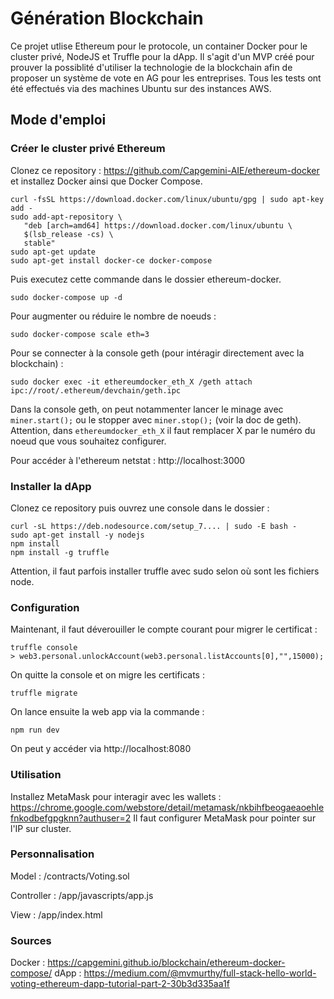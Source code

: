 # Génération Blockchain
Ce projet utlise Ethereum pour le protocole, un container Docker pour le cluster privé, NodeJS et Truffle pour la dApp.
Il s'agit d'un MVP créé pour prouver la possiblité d'utiliser la technologie de la blockchain afin de proposer un système de vote en AG pour les entreprises.
Tous les tests ont été effectués via des machines Ubuntu sur des instances AWS.

## Mode d'emploi
### Créer le cluster privé Ethereum
Clonez ce repository : https://github.com/Capgemini-AIE/ethereum-docker et installez Docker ainsi que Docker Compose. 
```
curl -fsSL https://download.docker.com/linux/ubuntu/gpg | sudo apt-key add -
sudo add-apt-repository \
   "deb [arch=amd64] https://download.docker.com/linux/ubuntu \
   $(lsb_release -cs) \
   stable"
sudo apt-get update
sudo apt-get install docker-ce docker-compose
```

Puis executez cette commande dans le dossier ethereum-docker.
```
sudo docker-compose up -d
```

Pour augmenter ou réduire le nombre de noeuds :
```
sudo docker-compose scale eth=3
```

Pour se connecter à la console geth (pour intéragir directement avec la blockchain) :
```
sudo docker exec -it ethereumdocker_eth_X /geth attach ipc://root/.ethereum/devchain/geth.ipc
```
Dans la console geth, on peut notammenter lancer le minage avec `miner.start();` ou le stopper avec `miner.stop();` (voir la doc de geth).
Attention, dans `ethereumdocker_eth_X` il faut remplacer X par le numéro du noeud que vous souhaitez configurer.

Pour accéder à l'ethereum netstat : http://localhost:3000

### Installer la dApp
Clonez ce repository puis ouvrez une console dans le dossier :
```
curl -sL https://deb.nodesource.com/setup_7.... | sudo -E bash -
sudo apt-get install -y nodejs
npm install
npm install -g truffle
```
Attention, il faut parfois installer truffle avec sudo selon où sont les fichiers node.

### Configuration
Maintenant, il faut déverouiller le compte courant pour migrer le certificat :
```
truffle console
> web3.personal.unlockAccount(web3.personal.listAccounts[0],"",15000);
```

On quitte la console et on migre les certificats :
```
truffle migrate
```

On lance ensuite la web app via la commande :
```
npm run dev
```

On peut y accéder via http://localhost:8080

### Utilisation
Installez MetaMask pour interagir avec les wallets : https://chrome.google.com/webstore/detail/metamask/nkbihfbeogaeaoehlefnkodbefgpgknn?authuser=2
Il faut configurer MetaMask pour pointer sur l'IP sur cluster.

### Personnalisation
Model :
/contracts/Voting.sol

Controller :
/app/javascripts/app.js

View :
/app/index.html

### Sources
Docker : https://capgemini.github.io/blockchain/ethereum-docker-compose/
dApp : https://medium.com/@mvmurthy/full-stack-hello-world-voting-ethereum-dapp-tutorial-part-2-30b3d335aa1f

